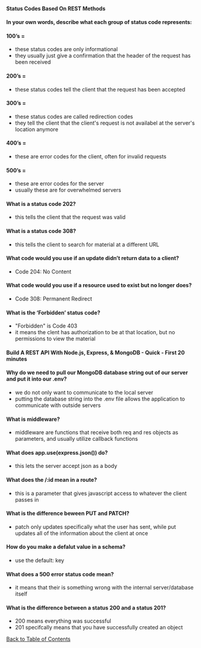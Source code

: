 
#### Status Codes Based On REST Methods

#### In your own words, describe what each group of status code represents:

#### 100’s =
- these status codes are only informational
- they usually just give a confirmation that the header of the request has been received

#### 200’s =
- these status codes tell the client that the request has been accepted

#### 300’s =
- these status codes are called redirection codes
- they tell the client that the client's request is not availabel at the server's location anymore

#### 400’s =
- these are error codes for the client, often for invalid requests

#### 500’s =
- these are error codes for the server
- usually these are for overwhelmed servers

#### What is a status code 202?
- this tells the client that the request was valid

#### What is a status code 308?
- this tells the client to search for material at a different URL

#### What code would you use if an update didn’t return data to a client?
- Code 204: No Content

#### What code would you use if a resource used to exist but no longer does?
- Code 308: Permanent Redirect

#### What is the ‘Forbidden’ status code?
- "Forbidden" is Code 403
- it means the clent has authorization to be at that location, but no permissions to view the material




#### Build A REST API With Node.js, Express, & MongoDB - Quick - First 20 minutes

#### Why do we need to pull our MongoDB database string out of our server and put it into our .env?
- we do not only want to communicate to the local server
- putting the database string into the .env file allows the application to communicate with outside servers

#### What is middleware?
- middleware are functions that receive both req and res objects as parameters, and usually utilize callback functions

#### What does app.use(express.json()) do?
- this lets the server accept json as a body

#### What does the /:id mean in a route?
- this is a parameter that gives javascript access to whatever the client passes in 

#### What is the difference beween PUT and PATCH?
- patch only updates specifically what the user has sent, while put updates all of the information about the client at once

#### How do you make a defalut value in a schema?
- use the default: key

#### What does a 500 error status code mean?
- it means that their is something wrong with the internal server/database itself

#### What is the difference between a status 200 and a status 201?
- 200 means everything was successful
- 201 specifcally means that you have successfully created an object

[Back to Table of Contents](https://ryanhoffman4.github.io/reading-notes/)